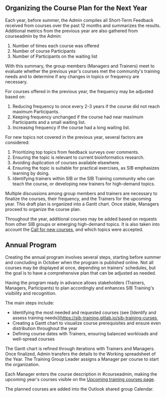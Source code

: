 ## Organizing the Course Plan for the Next Year  

Each year, before summer, the Admin compiles all Short-Term Feedback received from courses over the past 12 months and summarizes the results. Additional metrics from the previous year are also gathered from courseadmin by the Admin:

1. Number of times each course was offered  
2. Number of course Participants  
3. Number of Participants on the waiting list  

With this summary, the group members (Managers and Trainers) meet to evaluate whether the previous year's courses met the community's training needs and to determine if any changes in topics or frequency are necessary.

For courses offered in the previous year, the frequency may be adjusted based on:

1. Reducing frequency to once every 2-3 years if the course did not reach maximum Participants.  
2. Keeping frequency unchanged if the course had near maximum Participants and a small waiting list.  
3. Increasing frequency if the course had a long waiting list.  

For new topics not covered in the previous year, several factors are considered:

1. Prioritizing top topics from feedback surveys over comments.  
2. Ensuring the topic is relevant to current bioinformatics research.  
3. Avoiding duplication of courses available elsewhere.  
4. Ensuring the topic is suitable for practical exercises, as SIB emphasizes learning by doing.  
5. Identifying trainers within SIB or the SIB Training community who can teach the course, or developing new trainers for high-demand topics.

Multiple discussions among group members and trainers are necessary to finalize the courses, their frequency, and the Trainers for the upcoming year. This draft plan is organized into a Gantt chart. Once stable, Managers proceed to organize the course plan.

Throughout the year, additional courses may be added based on requests from other SIB groups or emerging high-demand topics. 
It is  also taken into account the [Call for new courses](../procedures/call_new_courses.md), and which topics were accepted.

## Annual Program  

Creating the annual program involves several steps, starting before summer and concluding in October when the program is published online. Not all courses may be displayed at once, depending on trainers' schedules, but the goal is to have a comprehensive plan that can be adjusted as needed.

Having the program ready in advance allows stakeholders (Trainers, Managers, Participants) to plan accordingly and enhances SIB Training's visibility and recognition.

The main steps include:

- Identifying the most needed and requested courses (see [Identify and assess training needs](https://sib-training.gitlab.io/sib-training-curses  
- Creating a Gantt chart to visualize course prerequisites and ensure even distribution throughout the year  
- Defining course dates with Trainers, ensuring balanced workloads and well-spread courses  

The Gantt chart is refined through iterations with Trainers and Managers. Once finalized, Admin transfers the details to the Working spreadsheet of the Year. The Training Group Leader assigns a Manager per course to start the organization.

Each Manager enters the course description in #courseadmin, making the upcoming year's courses visible on the [Upcoming training courses page](https://www.sib.swiss/training/upcoming-training-courses).

The planned courses are added into the Outlook shared group Calendar.
